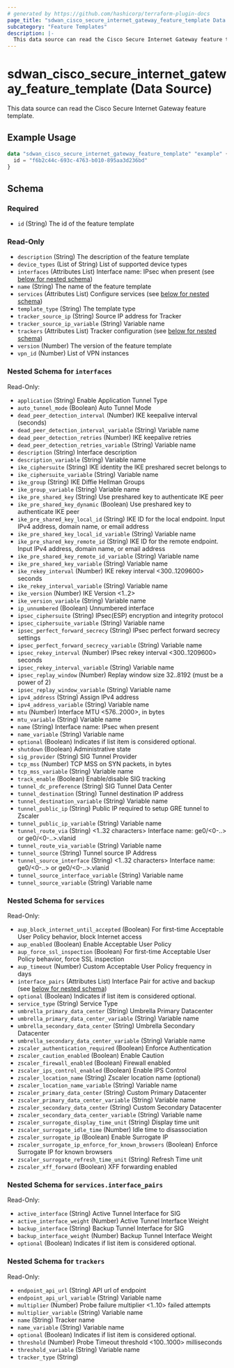 ```yaml
---
# generated by https://github.com/hashicorp/terraform-plugin-docs
page_title: "sdwan_cisco_secure_internet_gateway_feature_template Data Source - terraform-provider-sdwan"
subcategory: "Feature Templates"
description: |-
  This data source can read the Cisco Secure Internet Gateway feature template.
---
```


# sdwan_cisco_secure_internet_gateway_feature_template (Data Source)

This data source can read the Cisco Secure Internet Gateway feature template.

## Example Usage

```terraform
data "sdwan_cisco_secure_internet_gateway_feature_template" "example" {
  id = "f6b2c44c-693c-4763-b010-895aa3d236bd"
}
```

<!-- schema generated by tfplugindocs -->
## Schema

### Required

- `id` (String) The id of the feature template

### Read-Only

- `description` (String) The description of the feature template
- `device_types` (List of String) List of supported device types
- `interfaces` (Attributes List) Interface name: IPsec when present (see [below for nested schema](#nestedatt--interfaces))
- `name` (String) The name of the feature template
- `services` (Attributes List) Configure services (see [below for nested schema](#nestedatt--services))
- `template_type` (String) The template type
- `tracker_source_ip` (String) Source IP address for Tracker
- `tracker_source_ip_variable` (String) Variable name
- `trackers` (Attributes List) Tracker configuration (see [below for nested schema](#nestedatt--trackers))
- `version` (Number) The version of the feature template
- `vpn_id` (Number) List of VPN instances

<a id="nestedatt--interfaces"></a>
### Nested Schema for `interfaces`

Read-Only:

- `application` (String) Enable Application Tunnel Type
- `auto_tunnel_mode` (Boolean) Auto Tunnel Mode
- `dead_peer_detection_interval` (Number) IKE keepalive interval (seconds)
- `dead_peer_detection_interval_variable` (String) Variable name
- `dead_peer_detection_retries` (Number) IKE keepalive retries
- `dead_peer_detection_retries_variable` (String) Variable name
- `description` (String) Interface description
- `description_variable` (String) Variable name
- `ike_ciphersuite` (String) IKE identity the IKE preshared secret belongs to
- `ike_ciphersuite_variable` (String) Variable name
- `ike_group` (String) IKE Diffie Hellman Groups
- `ike_group_variable` (String) Variable name
- `ike_pre_shared_key` (String) Use preshared key to authenticate IKE peer
- `ike_pre_shared_key_dynamic` (Boolean) Use preshared key to authenticate IKE peer
- `ike_pre_shared_key_local_id` (String) IKE ID for the local endpoint. Input IPv4 address, domain name, or email address
- `ike_pre_shared_key_local_id_variable` (String) Variable name
- `ike_pre_shared_key_remote_id` (String) IKE ID for the remote endpoint. Input IPv4 address, domain name, or email address
- `ike_pre_shared_key_remote_id_variable` (String) Variable name
- `ike_pre_shared_key_variable` (String) Variable name
- `ike_rekey_interval` (Number) IKE rekey interval <300..1209600> seconds
- `ike_rekey_interval_variable` (String) Variable name
- `ike_version` (Number) IKE Version <1..2>
- `ike_version_variable` (String) Variable name
- `ip_unnumbered` (Boolean) Unnumbered interface
- `ipsec_ciphersuite` (String) IPsec(ESP) encryption and integrity protocol
- `ipsec_ciphersuite_variable` (String) Variable name
- `ipsec_perfect_forward_secrecy` (String) IPsec perfect forward secrecy settings
- `ipsec_perfect_forward_secrecy_variable` (String) Variable name
- `ipsec_rekey_interval` (Number) IPsec rekey interval <300..1209600> seconds
- `ipsec_rekey_interval_variable` (String) Variable name
- `ipsec_replay_window` (Number) Replay window size 32..8192 (must be a power of 2)
- `ipsec_replay_window_variable` (String) Variable name
- `ipv4_address` (String) Assign IPv4 address
- `ipv4_address_variable` (String) Variable name
- `mtu` (Number) Interface MTU <576..2000>, in bytes
- `mtu_variable` (String) Variable name
- `name` (String) Interface name: IPsec when present
- `name_variable` (String) Variable name
- `optional` (Boolean) Indicates if list item is considered optional.
- `shutdown` (Boolean) Administrative state
- `sig_provider` (String) SIG Tunnel Provider
- `tcp_mss` (Number) TCP MSS on SYN packets, in bytes
- `tcp_mss_variable` (String) Variable name
- `track_enable` (Boolean) Enable/disable SIG tracking
- `tunnel_dc_preference` (String) SIG Tunnel Data Center
- `tunnel_destination` (String) Tunnel destination IP address
- `tunnel_destination_variable` (String) Variable name
- `tunnel_public_ip` (String) Public IP required to setup GRE tunnel to Zscaler
- `tunnel_public_ip_variable` (String) Variable name
- `tunnel_route_via` (String) <1..32 characters> Interface name: ge0/<0-..> or ge0/<0-..>.vlanid
- `tunnel_route_via_variable` (String) Variable name
- `tunnel_source` (String) Tunnel source IP Address
- `tunnel_source_interface` (String) <1..32 characters> Interface name: ge0/<0-..> or ge0/<0-..>.vlanid
- `tunnel_source_interface_variable` (String) Variable name
- `tunnel_source_variable` (String) Variable name


<a id="nestedatt--services"></a>
### Nested Schema for `services`

Read-Only:

- `aup_block_internet_until_accepted` (Boolean) For first-time Acceptable User Policy behavior, block Internet access
- `aup_enabled` (Boolean) Enable Acceptable User Policy
- `aup_force_ssl_inspection` (Boolean) For first-time Acceptable User Policy behavior, force SSL inspection
- `aup_timeout` (Number) Custom Acceptable User Policy frequency in days
- `interface_pairs` (Attributes List) Interface Pair for active and backup (see [below for nested schema](#nestedatt--services--interface_pairs))
- `optional` (Boolean) Indicates if list item is considered optional.
- `service_type` (String) Service Type
- `umbrella_primary_data_center` (String) Umbrella Primary Datacenter
- `umbrella_primary_data_center_variable` (String) Variable name
- `umbrella_secondary_data_center` (String) Umbrella Secondary Datacenter
- `umbrella_secondary_data_center_variable` (String) Variable name
- `zscaler_authentication_required` (Boolean) Enforce Authentication
- `zscaler_caution_enabled` (Boolean) Enable Caution
- `zscaler_firewall_enabled` (Boolean) Firewall enabled
- `zscaler_ips_control_enabled` (Boolean) Enable IPS Control
- `zscaler_location_name` (String) Zscaler location name (optional)
- `zscaler_location_name_variable` (String) Variable name
- `zscaler_primary_data_center` (String) Custom Primary Datacenter
- `zscaler_primary_data_center_variable` (String) Variable name
- `zscaler_secondary_data_center` (String) Custom Secondary Datacenter
- `zscaler_secondary_data_center_variable` (String) Variable name
- `zscaler_surrogate_display_time_unit` (String) Display time unit
- `zscaler_surrogate_idle_time` (Number) Idle time to disassociation
- `zscaler_surrogate_ip` (Boolean) Enable Surrogate IP
- `zscaler_surrogate_ip_enforce_for_known_browsers` (Boolean) Enforce Surrogate IP for known browsers
- `zscaler_surrogate_refresh_time_unit` (String) Refresh Time unit
- `zscaler_xff_forward` (Boolean) XFF forwarding enabled

<a id="nestedatt--services--interface_pairs"></a>
### Nested Schema for `services.interface_pairs`

Read-Only:

- `active_interface` (String) Active Tunnel Interface for SIG
- `active_interface_weight` (Number) Active Tunnel Interface Weight
- `backup_interface` (String) Backup Tunnel Interface for SIG
- `backup_interface_weight` (Number) Backup Tunnel Interface Weight
- `optional` (Boolean) Indicates if list item is considered optional.



<a id="nestedatt--trackers"></a>
### Nested Schema for `trackers`

Read-Only:

- `endpoint_api_url` (String) API url of endpoint
- `endpoint_api_url_variable` (String) Variable name
- `multiplier` (Number) Probe failure multiplier <1..10> failed attempts
- `multiplier_variable` (String) Variable name
- `name` (String) Tracker name
- `name_variable` (String) Variable name
- `optional` (Boolean) Indicates if list item is considered optional.
- `threshold` (Number) Probe Timeout threshold <100..1000> milliseconds
- `threshold_variable` (String) Variable name
- `tracker_type` (String)
